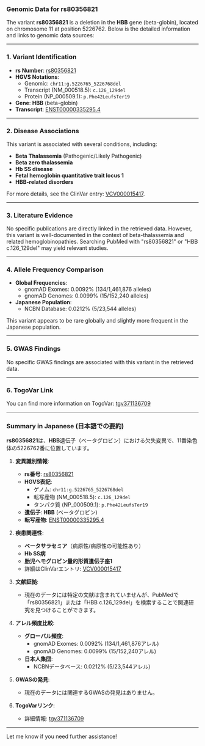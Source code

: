 ### Genomic Data for rs80356821

The variant **rs80356821** is a deletion in the **HBB** gene (beta-globin), located on chromosome 11 at position 5226762. Below is the detailed information and links to genomic data sources:

---

### 1. **Variant Identification**
- **rs Number**: [rs80356821](https://identifiers.org/dbsnp/rs80356821)
- **HGVS Notations**:
  - Genomic: `chr11:g.5226765_5226768del`
  - Transcript (NM_000518.5): `c.126_129del`
  - Protein (NP_000509.1): `p.Phe42LeufsTer19`
- **Gene**: **HBB** (beta-globin)
- **Transcript**: [ENST00000335295.4](https://www.ensembl.org/Homo_sapiens/Transcript/Summary?db=core;t=ENST00000335295)

---

### 2. **Disease Associations**
This variant is associated with several conditions, including:
- **Beta Thalassemia** (Pathogenic/Likely Pathogenic)
- **Beta zero thalassemia**
- **Hb SS disease**
- **Fetal hemoglobin quantitative trait locus 1**
- **HBB-related disorders**

For more details, see the ClinVar entry: [VCV000015417](https://www.ncbi.nlm.nih.gov/clinvar/variation/15417).

---

### 3. **Literature Evidence**
No specific publications are directly linked in the retrieved data. However, this variant is well-documented in the context of beta-thalassemia and related hemoglobinopathies. Searching PubMed with "rs80356821" or "HBB c.126_129del" may yield relevant studies.

---

### 4. **Allele Frequency Comparison**
- **Global Frequencies**:
  - gnomAD Exomes: 0.0092% (134/1,461,876 alleles)
  - gnomAD Genomes: 0.0099% (15/152,240 alleles)
- **Japanese Population**:
  - NCBN Database: 0.0212% (5/23,544 alleles)

This variant appears to be rare globally and slightly more frequent in the Japanese population.

---

### 5. **GWAS Findings**
No specific GWAS findings are associated with this variant in the retrieved data.

---

### 6. **TogoVar Link**
You can find more information on TogoVar: [tgv371136709](https://togovar.org/dbsnp/rs80356821)

---

### Summary in Japanese (日本語での要約)

**rs80356821**は、**HBB**遺伝子（ベータグロビン）における欠失変異で、11番染色体の5226762番に位置しています。

1. **変異識別情報**:
   - **rs番号**: [rs80356821](https://identifiers.org/dbsnp/rs80356821)
   - **HGVS表記**:
     - ゲノム: `chr11:g.5226765_5226768del`
     - 転写産物 (NM_000518.5): `c.126_129del`
     - タンパク質 (NP_000509.1): `p.Phe42LeufsTer19`
   - **遺伝子**: **HBB** (ベータグロビン)
   - **転写産物**: [ENST00000335295.4](https://www.ensembl.org/Homo_sapiens/Transcript/Summary?db=core;t=ENST00000335295)

2. **疾患関連性**:
   - **ベータサラセミア**（病原性/病原性の可能性あり）
   - **Hb SS病**
   - **胎児ヘモグロビン量的形質遺伝子座1**
   - 詳細はClinVarエントリ: [VCV000015417](https://www.ncbi.nlm.nih.gov/clinvar/variation/15417)

3. **文献証拠**:
   - 現在のデータには特定の文献は含まれていませんが、PubMedで「rs80356821」または「HBB c.126_129del」を検索することで関連研究を見つけることができます。

4. **アレル頻度比較**:
   - **グローバル頻度**:
     - gnomAD Exomes: 0.0092% (134/1,461,876アレル)
     - gnomAD Genomes: 0.0099% (15/152,240アレル)
   - **日本人集団**:
     - NCBNデータベース: 0.0212% (5/23,544アレル)

5. **GWASの発見**:
   - 現在のデータには関連するGWASの発見はありません。

6. **TogoVarリンク**:
   - 詳細情報: [tgv371136709](https://togovar.org/dbsnp/rs80356821)

--- 
Let me know if you need further assistance!